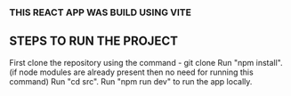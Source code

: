 ### THIS REACT APP WAS BUILD USING VITE

## STEPS TO RUN THE PROJECT
 
First clone the repository using the command - git clone <repo url>
Run "npm install".(if node modules are already present then no need for running this command)
Run "cd src".
Run "npm run dev" to run the app locally.
